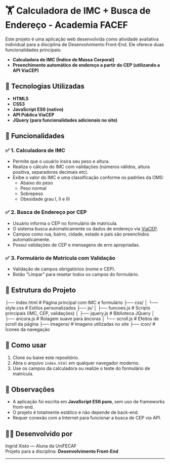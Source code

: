 # 🏋️ Calculadora de IMC + Busca de Endereço - Academia FACEF

Este projeto é uma aplicação web desenvolvida como atividade avaliativa individual para a disciplina de Desenvolvimento Front-End. Ele oferece duas funcionalidades principais:

- **Calculadora de IMC (Índice de Massa Corporal)**
- **Preenchimento automático de endereço a partir do CEP (utilizando a API ViaCEP)**

## 🔧 Tecnologias Utilizadas

- **HTML5**
- **CSS3**
- **JavaScript ES6 (nativo)**
- **API Pública ViaCEP**
- **JQuery (para funcionalidades adicionais no site)**

## 📌 Funcionalidades

### ✅ 1. Calculadora de IMC
- Permite que o usuário insira seu peso e altura.
- Realiza o cálculo do IMC com validações (números válidos, altura positiva, separadores decimais etc).
- Exibe o valor do IMC e uma classificação conforme os padrões da OMS:
  - Abaixo do peso
  - Peso normal
  - Sobrepeso
  - Obesidade grau I, II e III

### ✅ 2. Busca de Endereço por CEP
- Usuário informa o CEP no formulário de matrícula.
- O sistema busca automaticamente os dados de endereço via [ViaCEP](https://viacep.com.br/).
- Campos como rua, bairro, cidade, estado e país são preenchidos automaticamente.
- Possui validações de CEP e mensagens de erro apropriadas.

### ✅ 3. Formulário de Matrícula com Validação
- Validação de campos obrigatórios (nome e CEP).
- Botão "Limpar" para resetar todos os campos do formulário.

## 📁 Estrutura do Projeto

├── index.html # Página principal com IMC e formulário
├── css/
│ └── style.css # Estilos personalizados
├── js/
│ ├── funcoes.js # Scripts principais (IMC, CEP, validações)
│ ├── jquery.js # Biblioteca JQuery
│ ├── ancora.js # Rolagem suave para âncoras
│ └── scroll.js # Efeitos de scroll da página
├── imagens/ # Imagens utilizadas no site
├── icon/ # Ícones da navegação


## 🎯 Como usar

1. Clone ou baixe este repositório.
2. Abra o arquivo `index.html` em qualquer navegador moderno.
3. Use os campos da calculadora ou realize o teste do formulário de matrícula.

## 🧠 Observações

- A aplicação foi escrita em **JavaScript ES6 puro**, sem uso de frameworks front-end.
- O projeto é totalmente estático e não depende de back-end.
- Requer conexão com a Internet para funcionar a busca de CEP via API.

## 👩‍💻 Desenvolvido por

Ingrid Xisto — Aluna da UniFECAF  
Projeto para a disciplina: **Desenvolvimento Front-End**

---
